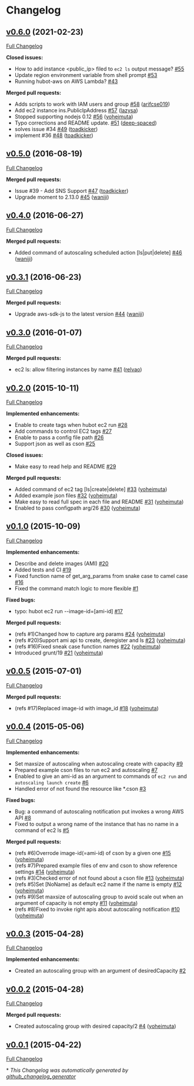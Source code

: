 # Changelog

## [v0.6.0](https://github.com/yoheimuta/hubot-aws/tree/v0.6.0) (2021-02-23)

[Full Changelog](https://github.com/yoheimuta/hubot-aws/compare/v0.5.0...v0.6.0)

**Closed issues:**

- How to add instance \<public\_ip\> filed to `ec2 ls` output message? [\#55](https://github.com/yoheimuta/hubot-aws/issues/55)
- Update region environment variable from shell prompt [\#53](https://github.com/yoheimuta/hubot-aws/issues/53)
- Running hubot-aws on AWS Lambda? [\#43](https://github.com/yoheimuta/hubot-aws/issues/43)

**Merged pull requests:**

- Adds scripts to work with IAM users and group [\#58](https://github.com/yoheimuta/hubot-aws/pull/58) ([arifcse019](https://github.com/arifcse019))
- Add ec2 instance ins.PublicIpAddress [\#57](https://github.com/yoheimuta/hubot-aws/pull/57) ([lazysa](https://github.com/lazysa))
- Stopped supporting nodejs 0.12 [\#56](https://github.com/yoheimuta/hubot-aws/pull/56) ([yoheimuta](https://github.com/yoheimuta))
- Typo corrections and README update. [\#51](https://github.com/yoheimuta/hubot-aws/pull/51) ([deep-spaced](https://github.com/deep-spaced))
- solves issue \#34 [\#49](https://github.com/yoheimuta/hubot-aws/pull/49) ([toadkicker](https://github.com/toadkicker))
- implement \#36 [\#48](https://github.com/yoheimuta/hubot-aws/pull/48) ([toadkicker](https://github.com/toadkicker))

## [v0.5.0](https://github.com/yoheimuta/hubot-aws/tree/v0.5.0) (2016-08-19)

[Full Changelog](https://github.com/yoheimuta/hubot-aws/compare/v0.4.0...v0.5.0)

**Merged pull requests:**

- Issue \#39 - Add SNS Support [\#47](https://github.com/yoheimuta/hubot-aws/pull/47) ([toadkicker](https://github.com/toadkicker))
- Upgrade moment to 2.13.0 [\#45](https://github.com/yoheimuta/hubot-aws/pull/45) ([waniji](https://github.com/waniji))

## [v0.4.0](https://github.com/yoheimuta/hubot-aws/tree/v0.4.0) (2016-06-27)

[Full Changelog](https://github.com/yoheimuta/hubot-aws/compare/v0.3.1...v0.4.0)

**Merged pull requests:**

- Added command of autoscaling scheduled action \[ls|put|delete\] [\#46](https://github.com/yoheimuta/hubot-aws/pull/46) ([waniji](https://github.com/waniji))

## [v0.3.1](https://github.com/yoheimuta/hubot-aws/tree/v0.3.1) (2016-06-23)

[Full Changelog](https://github.com/yoheimuta/hubot-aws/compare/v0.3.0...v0.3.1)

**Merged pull requests:**

- Upgrade aws-sdk-js to the latest version [\#44](https://github.com/yoheimuta/hubot-aws/pull/44) ([waniji](https://github.com/waniji))

## [v0.3.0](https://github.com/yoheimuta/hubot-aws/tree/v0.3.0) (2016-01-07)

[Full Changelog](https://github.com/yoheimuta/hubot-aws/compare/v0.2.0...v0.3.0)

**Merged pull requests:**

- ec2 ls: allow filtering instances by name [\#41](https://github.com/yoheimuta/hubot-aws/pull/41) ([relvao](https://github.com/relvao))

## [v0.2.0](https://github.com/yoheimuta/hubot-aws/tree/v0.2.0) (2015-10-11)

[Full Changelog](https://github.com/yoheimuta/hubot-aws/compare/v0.1.0...v0.2.0)

**Implemented enhancements:**

- Enable to create tags when hubot ec2 run [\#28](https://github.com/yoheimuta/hubot-aws/issues/28)
- Add commands to control EC2 tags [\#27](https://github.com/yoheimuta/hubot-aws/issues/27)
- Enable to pass a config file path [\#26](https://github.com/yoheimuta/hubot-aws/issues/26)
- Support json as well as cson [\#25](https://github.com/yoheimuta/hubot-aws/issues/25)

**Closed issues:**

- Make easy to read help and README [\#29](https://github.com/yoheimuta/hubot-aws/issues/29)

**Merged pull requests:**

- Added command of ec2 tag \[ls|create|delete\] [\#33](https://github.com/yoheimuta/hubot-aws/pull/33) ([yoheimuta](https://github.com/yoheimuta))
- Added example json files [\#32](https://github.com/yoheimuta/hubot-aws/pull/32) ([yoheimuta](https://github.com/yoheimuta))
- Make easy to read full spec in each file and README [\#31](https://github.com/yoheimuta/hubot-aws/pull/31) ([yoheimuta](https://github.com/yoheimuta))
- Enabled to pass configpath arg/26 [\#30](https://github.com/yoheimuta/hubot-aws/pull/30) ([yoheimuta](https://github.com/yoheimuta))

## [v0.1.0](https://github.com/yoheimuta/hubot-aws/tree/v0.1.0) (2015-10-09)

[Full Changelog](https://github.com/yoheimuta/hubot-aws/compare/v0.0.5...v0.1.0)

**Implemented enhancements:**

- Describe and delete images \(AMI\) [\#20](https://github.com/yoheimuta/hubot-aws/issues/20)
- Added tests and CI [\#19](https://github.com/yoheimuta/hubot-aws/issues/19)
- Fixed function name of get\_arg\_params from snake case to camel case [\#16](https://github.com/yoheimuta/hubot-aws/issues/16)
- Fixed the command match logic to more flexible [\#1](https://github.com/yoheimuta/hubot-aws/issues/1)

**Fixed bugs:**

- typo: hubot ec2 run --image-id=\[ami-id\] [\#17](https://github.com/yoheimuta/hubot-aws/issues/17)

**Merged pull requests:**

- \(refs \#1\)Changed how to capture arg params [\#24](https://github.com/yoheimuta/hubot-aws/pull/24) ([yoheimuta](https://github.com/yoheimuta))
- \(refs \#20\)Support ami api to create, deregister and ls [\#23](https://github.com/yoheimuta/hubot-aws/pull/23) ([yoheimuta](https://github.com/yoheimuta))
- \(refs \#16\)Fixed sneak case function names [\#22](https://github.com/yoheimuta/hubot-aws/pull/22) ([yoheimuta](https://github.com/yoheimuta))
- Introduced grunt/19 [\#21](https://github.com/yoheimuta/hubot-aws/pull/21) ([yoheimuta](https://github.com/yoheimuta))

## [v0.0.5](https://github.com/yoheimuta/hubot-aws/tree/v0.0.5) (2015-07-01)

[Full Changelog](https://github.com/yoheimuta/hubot-aws/compare/v0.0.4...v0.0.5)

**Merged pull requests:**

- \(refs \#17\)Replaced image-id with image\_id [\#18](https://github.com/yoheimuta/hubot-aws/pull/18) ([yoheimuta](https://github.com/yoheimuta))

## [v0.0.4](https://github.com/yoheimuta/hubot-aws/tree/v0.0.4) (2015-05-06)

[Full Changelog](https://github.com/yoheimuta/hubot-aws/compare/v0.0.3...v0.0.4)

**Implemented enhancements:**

- Set maxsize of autoscaling when autoscaling create with capacity [\#9](https://github.com/yoheimuta/hubot-aws/issues/9)
- Prepared example cson files to run ec2 and autoscaling [\#7](https://github.com/yoheimuta/hubot-aws/issues/7)
- Enabled to give an ami-id as an argument to commands of `ec2 run` and `autoscaling launch create` [\#6](https://github.com/yoheimuta/hubot-aws/issues/6)
- Handled error of not found the resource like \*.cson [\#3](https://github.com/yoheimuta/hubot-aws/issues/3)

**Fixed bugs:**

- Bug: a command of autoscaling notification put invokes a wrong AWS API [\#8](https://github.com/yoheimuta/hubot-aws/issues/8)
- Fixed to output a wrong name of the instance that has no name in a command of ec2 ls [\#5](https://github.com/yoheimuta/hubot-aws/issues/5)

**Merged pull requests:**

- \(refs \#6\)Overrode image-id\(=ami-id\) of cson by a given one [\#15](https://github.com/yoheimuta/hubot-aws/pull/15) ([yoheimuta](https://github.com/yoheimuta))
- \(refs \#7\)Prepared example files of env and cson to show reference settings [\#14](https://github.com/yoheimuta/hubot-aws/pull/14) ([yoheimuta](https://github.com/yoheimuta))
- \(refs \#3\)Checked error of not found about a cson file [\#13](https://github.com/yoheimuta/hubot-aws/pull/13) ([yoheimuta](https://github.com/yoheimuta))
- \(refs \#5\)Set \[NoName\] as default ec2 name if the name is empty [\#12](https://github.com/yoheimuta/hubot-aws/pull/12) ([yoheimuta](https://github.com/yoheimuta))
- \(refs \#9\)Set maxsize of autoscaling group to avoid scale out when an argument of capacity is not empty [\#11](https://github.com/yoheimuta/hubot-aws/pull/11) ([yoheimuta](https://github.com/yoheimuta))
- \(refs \#8\)Fixed to invoke right apis about autoscaling notification [\#10](https://github.com/yoheimuta/hubot-aws/pull/10) ([yoheimuta](https://github.com/yoheimuta))

## [v0.0.3](https://github.com/yoheimuta/hubot-aws/tree/v0.0.3) (2015-04-28)

[Full Changelog](https://github.com/yoheimuta/hubot-aws/compare/v0.0.2...v0.0.3)

**Implemented enhancements:**

- Created an autoscaling group with an argument of desiredCapacity [\#2](https://github.com/yoheimuta/hubot-aws/issues/2)

## [v0.0.2](https://github.com/yoheimuta/hubot-aws/tree/v0.0.2) (2015-04-28)

[Full Changelog](https://github.com/yoheimuta/hubot-aws/compare/v0.0.1...v0.0.2)

**Merged pull requests:**

- Created autoscaling group with desired capacity/2 [\#4](https://github.com/yoheimuta/hubot-aws/pull/4) ([yoheimuta](https://github.com/yoheimuta))

## [v0.0.1](https://github.com/yoheimuta/hubot-aws/tree/v0.0.1) (2015-04-22)

[Full Changelog](https://github.com/yoheimuta/hubot-aws/compare/20b7dc6349519171e0360a70a7e2794281a764a8...v0.0.1)



\* *This Changelog was automatically generated by [github_changelog_generator](https://github.com/github-changelog-generator/github-changelog-generator)*
